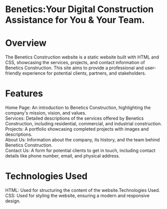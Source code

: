 # Benetics:Your Digital Construction Assistance for You & Your Team.<br>
# Overview<br>
The Benetics Construction website is a static website built with HTML and CSS, showcasing the services, projects, and contact information of Benetics Construction. This site aims to provide a professional and user-friendly experience for potential clients, partners, and stakeholders.<br>
# Features<br>
Home Page: An introduction to Benetics Construction, highlighting the company's mission, vision, and values.<br>
Services: Detailed descriptions of the services offered by Benetics Construction, including residential, commercial, and industrial construction.<br>
Projects: A portfolio showcasing completed projects with images and descriptions.<br>
About Us: Information about the company, its history, and the team behind Benetics Construction.<br>
Contact Us: A form for potential clients to get in touch, including contact details like phone number, email, and physical address.<br>
# Technologies Used<br>
HTML: Used for structuring the content of the website.Technologies Used.<br>
CSS: Used for styling the website, ensuring a modern and responsive design.<br>
